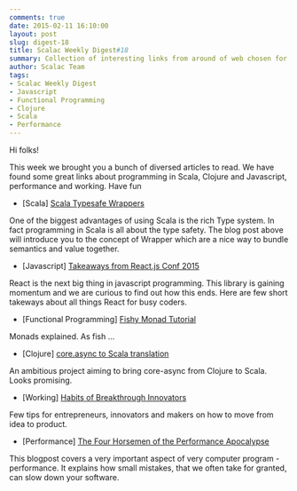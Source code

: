 ```yaml
---
comments: true
date: 2015-02-11 16:10:00
layout: post
slug: digest-18
title: Scalac Weekly Digest#18
summary: Collection of interesting links from around of web chosen for you by Scalac team
author: Scalac Team
tags:
- Scalac Weekly Digest
- Javascript
- Functional Programming
- Clojure
- Scala
- Performance
---
```


Hi folks!

This week we brought you a bunch of diversed articles to read. We have found some great links about programming in Scala, Clojure and Javascript, performance and working. Have fun

* \[Scala\] [Scala Typesafe Wrappers ](https://workday.github.io/scala/2015/02/05/scala-typesafe-wrappers/) 

One of the biggest advantages of using Scala is the rich Type system. In fact programming in Scala is all about the type safety. The blog post above will introduce you to the concept of Wrapper which are a nice way to bundle semantics and value together.

* \[Javascript\] [Takeaways from React.js Conf 2015](http://kevinold.com/2015/01/31/takeaways-from-reactjs-conf-2015.html)

React is the next big thing in javascript programming. This library is gaining momentum and we are curious to find out how this ends. Here are few short takeways about all things React for busy coders.

* \[Functional Programming\] [Fishy Monad Tutorial](https://maciejpirog.github.io/fishy/) 

Monads explained. As fish ... 

* \[Clojure\] [core.async to Scala translation](http://blog.podsnap.com/scasync.html) 

An ambitious project aiming to bring core-async from Clojure to Scala. Looks promising.

* \[Working\] [Habits of Breakthrough Innovators](https://medium.com/@amyjokim/5-habits-of-breakthrough-innovators-a21f04d05c56)

Few tips for entrepreneurs, innovators and makers on how to move from idea to product.

* \[Performance\] [The Four Horsemen of the Performance Apocalypse ](http://hacksoflife.blogspot.com/2015/01/the-four-horsemen-of-performance.html) 

This blogpost covers a very important aspect of very computer program - performance. It explains how small mistakes, that we often take for granted, can slow down your software.

